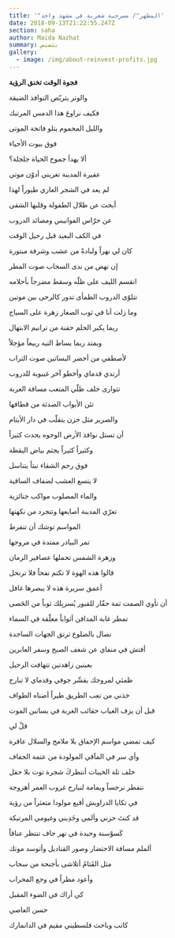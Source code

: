 ```yaml
---
title: '"المطهر"/ مسرحية شعرية في مشهد واحد'
date: 2018-09-13T21:22:55.247Z
section: saha
author: Maida Nazhat
summary: بثصبص
gallery:
  - image: /img/about-reinvest-profits.jpg
---
```

**فجوة الوقت تخنق الرؤية**

والوتر يتربّص النوافذ الضيقة

فكيف نراوغ هذا الدمس المرتبك

والليل المحموم يتلو فاتحة الموتى

فوق بيوت الأحياء

ألا يهدأ جموح الحياة جلجلة؟

عقيرة المدينة تغريني أدوّن موتي

لم يعد في الشجر العاري طيوراً لهذا

أبحث عن ظلال الطفولة وقلبها الشقي

عن حرّاس الفوانيس ومصائد الدروب

في الكف البعيد قبل رحيل الوقت

كان لي نهراً ولبادةً من عشب وشرفة مبتورة

إن نهض من ندى السحاب صوت المطر

انقسم الليف على ظلّه وسقط مضرجاً بأحلامه

تتلوّى الدروب الظمأى تدور كالرحى بين موتين

وما زلت أنا في ثوب الصغار زهرة على السياج

ربما يكبر الحلم حفنة من ترانيم الابتهال

ويمتد ربما بساط التيه ربيعاً مؤجلاً

لأصطفي من أخضر البساتين صوت التراب

أرتدي قدماي وأخطو آخر غيبوبة للدروب

تتوارى خلف ظلّي المتعب مسافة العربة

تئن الأبواب الصدئة من قطافها

والصرير مثل حزن يتقلّب في دار الأيتام

أن تستل نوافذ الأرض الوجوه يحدث كثيراً

وكثيراً كثيراً يجثم بياض اليقظة

فوق رحم الشقاء نبتاً يتناسل

لا يتسع العشب لضفاف الساقية

والماء المصلوب مواكب جنائزية

تعرّي المدينة أصابعها وتتجرد من نكهتها

المواسم توشك أن تنفرط

تمر البيادر ممتدة في مروجها

وزهرة الشمس تحملها عصافير الرمان

قالوا هذه الهوة لا تكتم نفحاً فلا ترتحل

أعمق سريرة هذه لا يبصرها غافل

أن تأوي الصمت ثمة حفّار للقبور يُسربِلك ثوباً من الحَصى

تمطر غابة المدافن أثواباً معلّقة في السماء

نصال بالضلوع ترتق الجهات الساجدة

أفتش في منفاي عن شغف الصبح وسفر العابرين

بعينين زاهدتين تتهافت الرحيل

ظمئي لمروجك يقشّر جوفي وقدماي لا تبارح

خذني من تعب الطريق طيراً أضناه الطواف

قبل أن يزف الغياب حقائب الغربة في بساتين الموت

قلْ لي

كيف تمضي مواسم الإخفاق بلا ملامح والسلال عاقرة

وأي سر في المآقي المولودة من عتمة الجفاف

خلف تلة الخيبات أنتظركَ شجرة توت بلا حقل

ننفطر نرجساً ويمامة لنبارح غروب العمر أهزوجة

في تكايا الدراويش أقبع مولودا متعثراً من رؤية

قد كنتَ حزني وألمي وخَدِيني وغيومي المرتبكة

كَسوْسنة وحيدة في نهر جاف تنتظر عناقاً

ألملم مسافة الاحتضار وصور القناديل وأتوسد موتك

مثل القَتامُ أتلاشى بأجنحة من سحاب

 وأعود مطراً في وجع المحراب

كي أراك في الضوء المقبل

 حسن العاصي

كاتب وباحث فلسطيني مقيم في الدانمارك
